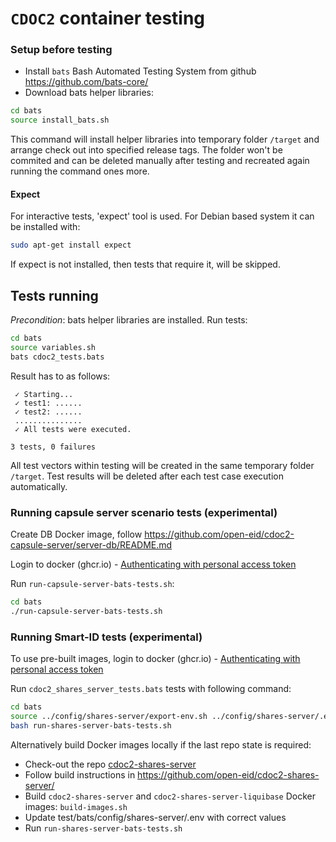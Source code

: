# `CDOC2` container testing

### Setup before testing
* Install `bats` Bash Automated Testing System from github https://github.com/bats-core/
* Download bats helper libraries:
```bash
cd bats
source install_bats.sh
```
This command will install helper libraries into temporary folder `/target` and arrange check out 
into specified release tags. The folder won't be commited and can be deleted manually after testing 
and recreated again running the command ones more.

#### Expect

For interactive tests, 'expect' tool is used. For Debian based system it can be installed with:
```bash
sudo apt-get install expect
```
If expect is not installed, then tests that require it, will be skipped.

## Tests running

_Precondition_: bats helper libraries are installed.
Run tests: 
```bash
cd bats
source variables.sh
bats cdoc2_tests.bats
```

Result has to as follows:

```
 ✓ Starting...
 ✓ test1: ......
 ✓ test2: ......
 ...............
 ✓ All tests were executed.

3 tests, 0 failures
```

All test vectors within testing will be created in the same temporary folder `/target`. Test 
results will be deleted after each test case execution automatically.


### Running capsule server scenario tests (experimental)

Create DB Docker image, follow https://github.com/open-eid/cdoc2-capsule-server/server-db/README.md

Login to docker (ghcr.io) - [Authenticating with personal access token](https://docs.github.com/en/packages/working-with-a-github-packages-registry/working-with-the-container-registry#authenticating-with-a-personal-access-token-classic)

Run `run-capsule-server-bats-tests.sh`:
```bash
cd bats
./run-capsule-server-bats-tests.sh
```

### Running Smart-ID tests (experimental)

To use pre-built images, login to docker (ghcr.io) - [Authenticating with personal access token](https://docs.github.com/en/packages/working-with-a-github-packages-registry/working-with-the-container-registry#authenticating-with-a-personal-access-token-classic)

Run `cdoc2_shares_server_tests.bats` tests with following command:
```bash
cd bats
source ../config/shares-server/export-env.sh ../config/shares-server/.env.cyber
bash run-shares-server-bats-tests.sh
```

Alternatively build Docker images locally if the last repo state is required:

* Check-out the repo [cdoc2-shares-server](https://github.com/open-eid/cdoc2-shares-server/)
* Follow build instructions in https://github.com/open-eid/cdoc2-shares-server/ 
* Build `cdoc2-shares-server` and `cdoc2-shares-server-liquibase` Docker images: 
  `build-images.sh` 
* Update test/bats/config/shares-server/.env with correct values
* Run `run-shares-server-bats-tests.sh`
